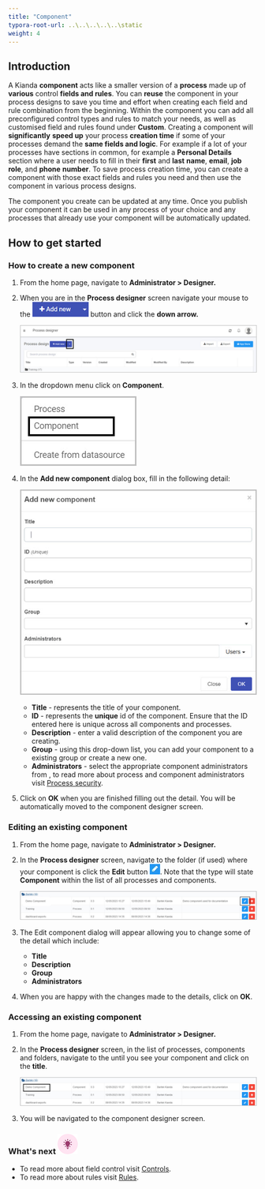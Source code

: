 ```yaml
---
title: "Component"
typora-root-url: ..\..\..\..\..\static
weight: 4
---
```


## Introduction

A Kianda **component** acts like a smaller version of a **process** made up of **various** control **fields and rules**. You can **reuse** the component in your process designs to save you time and effort when creating each field and rule combination from the beginning.  Within the component you can add all preconfigured control types and rules to match your needs, as well as customised field and rules found under **Custom**. Creating a component will **significantly** **speed up** your process **creation time** if some of your processes demand the **same fields and logic**. For example if a lot of your processes have sections in common, for example a **Personal Details** section where a user needs to fill in their **first** and **last** **name**, **email**, **job role**, and **phone** **number**. To save process creation time, you can create a component with those exact fields and rules you need and then use the component in various process designs.

The component you create can be updated at any time. Once you publish your component it can be used in any process of your choice and any processes that already use your component will be automatically updated.



## How to get started

### How to create a new component

1. From the home page, navigate to **Administrator > Designer.**

2. When you are in the **Process designer** screen navigate your mouse to the ![Idea icon](/images/addnew-component.jpg) button and click the **down arrow.**

   ![Idea icon](/images/component-addnew.jpg)

3. In the dropdown menu click on **Component**. 

   ![Idea icon](/images/component-create-new.jpg)

4. In the **Add new component** dialog box, fill in the following detail:

   ![Idea icon](/images/component-add-new-dialog.jpg)

   - **Title** - represents the title of your component.
   - **ID** - represents the **unique** id of the component. Ensure that the ID entered here is unique across all components and processes.
   - **Description** - enter a valid description of the component you are creating.
   - **Group** - using this drop-down list, you can add your component to a existing group or create a new one.
   - **Administrators** - select the appropriate component administrators from , to read more about process and component administrators visit [Process security](/docs/security/process-level-security).

5. Click on **OK** when you are finished filling out the detail. You will be automatically moved to the component designer screen. 

### Editing an existing component

1. From the home page, navigate to **Administrator > Designer.**

2. In the **Process designer** screen, navigate to the folder (if used) where your component is click the **Edit** button ![Idea icon](/images/penicon.png). Note that the type will state **Component** within the list of all processes and components.

   ![Edit component](/images/component-access-edit-copy.jpg)

3. The Edit component dialog will appear allowing you to change some of the detail which include:

   - **Title** 
   - **Description**
   - **Group**
   - **Administrators**

4. When you are happy with the changes made to the details, click on **OK**.

### Accessing an existing component

1. From the home page, navigate to **Administrator > Designer.**

2. In the **Process designer** screen, in the list of processes, components and folders, navigate to the until you see your component and click on the **title**.

   ![Edit component](/images/component-access-edit.jpg)

3. You will be navigated to the component designer screen.

### What's next  ![Idea icon](/images/18.png) ###

- To read more about field control visit [Controls](/docs/platform/application-designer/process/).
- To read more about rules visit [Rules](/docs/platform/rules/).
